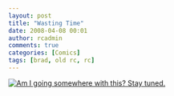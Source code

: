```yaml
---
layout: post
title: "Wasting Time"
date: 2008-04-08 00:01
author: rcadmin
comments: true
categories: [Comics]
tags: [brad, old rc, rc]
---
```

<a href="http://bitsmack.com/wp/2008/04/08/wasting-time/"><img src='http://bitsmack.com/wp/wp-content/uploads/2008/04/20080408.jpg' title='Am I going somewhere with this? Stay tuned.' /></a>
